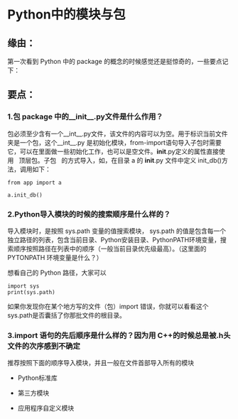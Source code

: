 
# Python中的模块与包

## 缘由：


第一次看到 Python 中的 package 的概念的时候感觉还是挺惊奇的，一些要点记下：


## 要点：




### 1.包 package 中的__init__.py文件是什么作用？


包必须至少含有一个__int__.py文件，该文件的内容可以为空。用于标识当前文件夹是一个包，这个__int__.py 是初始化模块，from-import语句导入子包时需要它，可以在里面做一些初始化工作，也可以是空文件。__init__.py定义的属性直接使用   顶层包。子包   的方式导入，如，在目录 a 的 __init__.py 文件中定义 init_db()方法，调用如下：


    from app import a

    a.init_db()




### 2.Python导入模块的时候的搜索顺序是什么样的？


导入模块时，是按照 sys.path 变量的值搜索模块， sys.path 的值是包含每一个独立路径的列表，包含当前目录、Python安装目录、PythonPATH环境变量，搜索顺序按照路径在列表中的顺序（一般当前目录优先级最高）。（这里面的 PYTONPATH 环境变量是什么？）

想看自己的 Python 路径，大家可以


    import sys
    print(sys.path)


如果你发现你在某个地方写的文件（包）import 错误，你就可以看看这个 sys.path是否囊括了你那批文件的根目录。


### 3.import 语句的先后顺序是什么样的？因为用 C++的时候总是被.h头文件的次序感到不确定


推荐按照下面的顺序导入模块，并且一般在文件首部导入所有的模块




  * Python标准库


  * 第三方模块


  * 应用程序自定义模块
